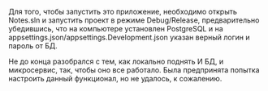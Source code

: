 Для того, чтобы запустить это приложение, необходимо открыть Notes.sln и запустить проект в режиме Debug/Release, предварительно убедившись, что на компьютере установлен PostgreSQL и на appsettings.json/appsettings.Development.json указан верный логин и пароль от БД. 

Не до конца разобрался с тем, как локально поднять И БД, и микросервис, так, чтобы оно все работало. Была предпринята попытка настроить данный функционал, но не удалось, к сожалению.